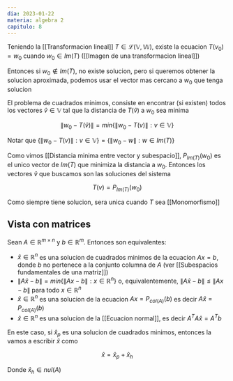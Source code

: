 ```yaml
---
dia: 2023-01-22
materia: algebra 2
capitulo: 8
---
```

Teniendo la [[Transformacion lineal]] $T \in \mathcal{L}(\mathbb{V}, \mathbb{W})$, existe la ecuacion $T(v_0) = w_0$ cuando $w_0 \in Im(T)$ ([[Imagen de una transformacion lineal]])

Entonces si $w_0 \notin Im(T)$, no existe solucion, pero si queremos obtener la solucion aproximada, podemos usar el vector mas cercano a $w_0$ que tenga solucion

El problema de cuadrados minimos, consiste en encontrar (si existen) todos los vectores $\hat{v} \in \mathbb{V}$ tal que la distancia de $T(\hat{v})$ a $w_0$ sea minima

$$ \lVert w_0 - T(\hat{v}) \rVert = min\{ \lVert w_0 - T(v) \rVert : v \in \mathbb{V} \} $$

Notar que $\{ \lVert w_0 - T(v) \rVert : v \in \mathbb{V} \} = \{ \lVert w_0 - w \rVert : w \in Im(T) \}$


Como vimos [[Distancia minima entre vector y subespacio]], $P_{Im(T)}(w_0)$ es el unico vector de $Im(T)$ que minimiza la distancia a $w_0$. Entonces los vectores $\hat{v}$ que buscamos son las soluciones del sistema

$$ T(v) = P_{Im(T)}(w_0) $$

Como siempre tiene solucion, sera unica cuando $T$ sea [[Monomorfismo]]

## Vista con matrices
Sean $A \in \mathbb{R}^{m \times n}$ y $b \in \mathbb{R}^m$. Entonces son equivalentes:

 * $\hat{x} \in \mathbb{R}^n$ es una solucion de cuadrados minimos de la ecuacion $Ax = b$, donde $b$ no pertenece a la conjunto columna de $A$ (ver [[Subespacios fundamentales de una matriz]])
 * $\lVert A\hat{x} - b \rVert = min\{\lVert Ax - b \rVert : x \in \mathbb{R}^n\}$ o, equivalentemente, $\lVert A\hat{x} - b \rVert \le \lVert Ax - b \rVert$ para todo $x \in \mathbb{R}^n$
 * $\hat{x} \in \mathbb{R}^n$ es una solucion de la ecuacion $Ax=P_{col(A)}(b)$ es decir $A\hat{x} = P_{col(A)}(b)$
 * $\hat{x} \in \mathbb{R}^n$ es una solucion de la [[Ecuacion normal]], es decir $A^TA\hat{x} = A^T b$

En este caso, si $\hat{x}_p$ es una solucion de cuadrados minimos, entonces la vamos a escribir $\hat{x}$ como

$$ \hat{x} = \hat{x}_p + \hat{x}_h $$

Donde $\hat{x}_h \in nul(A)$ 